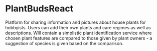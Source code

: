 # PlantBudsReact

Platform for sharing information and pictures about house plants for hobbyists. 
Users can add their own plants and care regimes as well as descriptions.
Will contain a simplistic plant identification service where chosen plant features are compared to those given by plant owners - a suggestion of species is given based on the comparison. 
